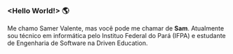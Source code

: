 ### <Hello World!> 🌎

Me chamo Samer Valente, mas você pode me chamar de **Sam**. Atualmente sou técnico em informática pelo Instituo Federal do Pará (IFPA) e estudante de Engenharia de Software na Driven Education.
